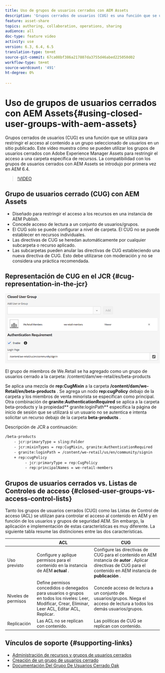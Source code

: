 ```yaml
---
title: Uso de grupos de usuarios cerrados con AEM Assets
description: 'Grupos cerrados de usuarios (CUG) es una función que se utiliza para restringir el acceso al contenido a un grupo seleccionado de usuarios en un sitio publicado. Este vídeo muestra cómo se pueden utilizar los grupos de usuarios cerrados con Adobe Experience Manager Assets para restringir el acceso a una carpeta específica de recursos. La compatibilidad con los grupos de usuarios cerrados con AEM Assets se introdujo por primera vez en AEM 6.4. '
feature: asset-share
topics: authoring, collaboration, operations, sharing
audience: all
doc-type: feature video
activity: use
version: 6.3, 6.4, 6.5
translation-type: tm+mt
source-git-commit: 67ca08bf386a217807da3755d46abed225050d02
workflow-type: tm+mt
source-wordcount: '491'
ht-degree: 0%

---
```



# Uso de grupos de usuarios cerrados con AEM Assets{#using-closed-user-groups-with-aem-assets}

Grupos cerrados de usuarios (CUG) es una función que se utiliza para restringir el acceso al contenido a un grupo seleccionado de usuarios en un sitio publicado. Este vídeo muestra cómo se pueden utilizar los grupos de usuarios cerrados con Adobe Experience Manager Assets para restringir el acceso a una carpeta específica de recursos. La compatibilidad con los grupos de usuarios cerrados con AEM Assets se introdujo por primera vez en AEM 6.4.

>[!VIDEO](https://video.tv.adobe.com/v/22155?quality=9&learn=on)

## Grupo de usuarios cerrado (CUG) con AEM Assets

* Diseñado para restringir el acceso a los recursos en una instancia de AEM Publish.
* Concede acceso de lectura a un conjunto de usuarios/grupos.
* El CUG solo se puede configurar a nivel de carpeta. El CUG no se puede establecer en recursos individuales.
* Las directivas de CUG se heredan automáticamente por cualquier subcarpeta o recurso aplicado.
* Las subcarpetas pueden anular las directivas de CUG estableciendo una nueva directiva de CUG. Esto debe utilizarse con moderación y no se considera una práctica recomendada.

## Representación de CUG en el JCR {#cug-representation-in-the-jcr}

![Representación de CUG en el JCR](assets/closed-user-groups/folder-properties-closed-user-groups.png)

El grupo de miembros de We.Retail se ha agregado como un grupo de usuarios cerrado a la carpeta: /content/dam/we-retail/es/beta-products

Se aplica una mezcla de **rep:CugMixin** a la carpeta **/content/dam/we-Retail/en/beta-products** . Se agrega un nodo **rep:cugPolicy** debajo de la carpeta y los miembros de venta minorista se especifican como principal. Otra combinación de **granite:AuthenticationRequired** se aplica a la carpeta beta-products y la propiedad** granite:loginPath** especifica la página de inicio de sesión que se utilizará si un usuario no se autentica e intenta solicitar un recurso debajo de la carpeta **beta-products** .

Descripción de JCR a continuación:

```xml
/beta-products
    - jcr:primaryType = sling:Folder
    - jcr:mixinTypes = rep:CugMixin, granite:AuthenticationRequired
    - granite:loginPath = /content/we-retail/us/en/community/signin
    + rep:cugPolicy
         - jcr:primaryType = rep:CugPolicy
         - rep:principalNames = we-retail-members
```

## Grupos de usuarios cerrados vs. Listas de Controles de acceso {#closed-user-groups-vs-access-control-lists}

Tanto los grupos de usuarios cerrados (CUG) como las Listas de Control de acceso (ACL) se utilizan para controlar el acceso al contenido en AEM y en función de los usuarios y grupos de seguridad AEM. Sin embargo, la aplicación e implementación de estas características es muy diferente. La siguiente tabla resume las distinciones entre las dos características.

|  | ACL | CUG |
| ----------------- | -------------------------------------------------------------------------------------------------------------------------------- | ----------------------------------------------------------------------------------------------------------------------------- |
| Uso previsto | Configure y aplique permisos para el contenido en la instancia de AEM **actual** . | Configure las directivas de CUG para el contenido en AEM instancia de **autor** . Aplicar directivas de CUG para el contenido en AEM instancia de **publicación** . |
| Niveles de permisos | Define permisos concedidos o denegados para usuarios o grupos en todos los niveles: Leer, Modificar, Crear, Eliminar, Leer ACL, Editar ACL, Replicar. | Concede acceso de lectura a un conjunto de usuarios/grupos. Niega el acceso de lectura a todos los demás usuarios/grupos. |
| Replicación | Las ACL no se replican con contenido. | Las políticas de CUG se replican con contenido. |

## Vínculos de soporte {#supporting-links}

* [Administración de recursos y grupos de usuarios cerrados](https://helpx.adobe.com/experience-manager/6-5/assets/using/managing-assets-touch-ui.html#ClosedUserGroup)
* [Creación de un grupo de usuarios cerrado](https://helpx.adobe.com/experience-manager/6-5/sites/administering/using/cug.html)
* [Documentación Del Grupo De Usuarios Cerrado Oak](https://jackrabbit.apache.org/oak/docs/security/authorization/cug.html)
